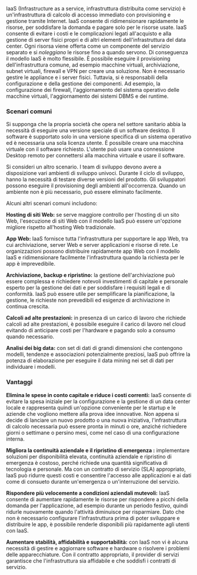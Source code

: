 IaaS (Infrastructure as a service, infrastruttura distribuita come servizio) è un'infrastruttura di calcolo di accesso immediato con provisioning e gestione tramite Internet. IaaS consente di ridimensionare rapidamente le risorse, per soddisfare la domanda e pagare solo per le risorse usate. IaaS consente di evitare i costi e le complicazioni legati all'acquisto e alla gestione di server fisici propri e di altri elementi dell'infrastruttura del data center. Ogni risorsa viene offerta come un componente del servizio separato e si *noleggiano* le risorse fino a quando servono. Di conseguenza il modello IaaS è molto flessibile. È possibile eseguire il provisioning dell'infrastruttura comune, ad esempio macchine virtuali, archiviazione, subnet virtuali, firewall e VPN per creare una soluzione. Non è necessario gestire le appliance e i server fisici. Tuttavia, si è responsabili della configurazione e della gestione dei componenti. Ad esempio, la configurazione dei firewall, l'aggiornamento del sistema operativo delle macchine virtuali, l'aggiornamento dei sistemi DBMS e dei runtime.

### <a name="common-scenarios"></a>Scenari comuni 

Si supponga che la propria società che opera nel settore sanitario abbia la necessità di eseguire una versione speciale di un software desktop. Il software è supportato solo in una versione specifica di un sistema operativo ed è necessaria una sola licenza utente. È possibile creare una macchina virtuale con il software richiesto. L'utente può usare una connessione Desktop remoto per connettersi alla macchina virtuale e usare il software.

Si consideri un altro scenario. I team di sviluppo devono avere a disposizione vari ambienti di sviluppo univoci. Durante il ciclo di sviluppo, hanno la necessità di testare diverse versioni del prodotto. Gli sviluppatori possono eseguire il provisioning degli ambienti all'occorrenza. Quando un ambiente non è più necessario, può essere eliminato facilmente.

Alcuni altri scenari comuni includono:

**Hosting di siti Web:** se serve maggiore controllo per l'hosting di un sito Web, l'esecuzione di siti Web con il modello IaaS può essere un'opzione migliore rispetto all'hosting Web tradizionale.

**App Web:** IaaS fornisce tutta l'infrastruttura per supportare le app Web, tra cui archiviazione, server Web e server applicazioni e risorse di rete. Le organizzazioni possono distribuire rapidamente app Web con il modello IaaS e ridimensionare facilmente l'infrastruttura quando la richiesta per le app è imprevedibile.

**Archiviazione, backup e ripristino:** la gestione dell'archiviazione può essere complessa e richiedere notevoli investimenti di capitale e personale esperto per la gestione dei dati e per soddisfare i requisiti legali e di conformità. IaaS può essere utile per semplificare la pianificazione, la gestione, le richieste non prevedibili ed esigenze di archiviazione in continua crescita.

**Calcoli ad alte prestazioni:** in presenza di un carico di lavoro che richiede calcoli ad alte prestazioni, è possibile eseguire il carico di lavoro nel cloud evitando di anticipare costi per l'hardware e pagando solo a consumo quando necessario. 

**Analisi dei big data:** con set di dati di grandi dimensioni che contengono modelli, tendenze e associazioni potenzialmente preziosi, IaaS può offrire la potenza di elaborazione per eseguire il data mining nei set di dati per individuare i modelli.

### <a name="advantages"></a>Vantaggi

**Elimina le spese in conto capitale e riduce i costi correnti:** IaaS consente di evitare la spesa iniziale per la configurazione e la gestione di un data center locale e rappresenta quindi un'opzione conveniente per le startup e le aziende che vogliono mettere alla prova idee innovative. Non appena si decide di lanciare un nuovo prodotto o una nuova iniziativa, l'infrastruttura di calcolo necessaria può essere pronta in minuti o ore, anziché richiedere giorni o settimane o persino mesi, come nel caso di una configurazione interna.

**Migliora la continuità aziendale e il ripristino di emergenza :** implementare soluzioni per disponibilità elevata, continuità aziendale e ripristino di emergenza è costoso, perché richiede una quantità significativa di tecnologia e personale. Ma con un contratto di servizio (SLA) appropriato, IaaS può ridurre questi costi e consentire l'accesso alle applicazioni e ai dati come di consueto durante un'emergenza o un'interruzione del servizio.

**Rispondere più velocemente a condizioni aziendali mutevoli:** IaaS consente di aumentare rapidamente le risorse per rispondere a picchi della domanda per l'applicazione, ad esempio durante un periodo festivo, quindi ridurle nuovamente quando l'attività diminuisce per risparmiare. Dato che non è necessario configurare l'infrastruttura prima di poter sviluppare e distribuire le app, è possibile renderle disponibili più rapidamente agli utenti con IaaS.

**Aumentare stabilità, affidabilità e supportabilità:** con IaaS non vi è alcuna necessità di gestire e aggiornare software e hardware o risolvere i problemi delle apparecchiature. Con il contratto appropriato, il provider di servizi garantisce che l'infrastruttura sia affidabile e che soddisfi i contratti di servizio.
